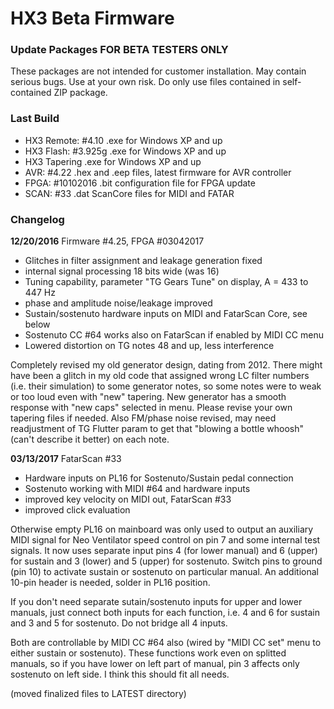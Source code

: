 HX3 Beta Firmware
=================

### Update Packages FOR BETA TESTERS ONLY

These packages are not intended for customer installation. May contain serious 
bugs. Use at your own risk. Do only use files contained in self-contained ZIP 
package.

### Last Build

* HX3 Remote: #4.10  .exe for Windows XP and up
* HX3 Flash: #3.925g   .exe for Windows XP and up
* HX3 Tapering	    .exe for Windows XP and up
* AVR:  #4.22      .hex and .eep files, latest firmware for AVR controller
* FPGA: #10102016   .bit configuration file for FPGA update
* SCAN: #33         .dat ScanCore files for MIDI and FATAR

### Changelog

<b>12/20/2016</b> Firmware #4.25, FPGA #03042017

* Glitches in filter assignment and leakage generation fixed
* internal signal processing 18 bits wide (was 16)
* Tuning capability, parameter "TG Gears Tune" on display, A = 433 to 447 Hz
* phase and amplitude noise/leakage improved
* Sustain/sostenuto hardware inputs on MIDI and FatarScan Core, see below
* Sostenuto CC #64 works also on FatarScan if enabled by MIDI CC menu
* Lowered distortion on TG notes 48 and up, less interference

Completely revised my old generator design, dating from 2012. There might have been a 
glitch in my old code that assigned wrong LC filter numbers (i.e. their 
simulation) to some generator notes, so some notes were to weak or too loud even 
with "new" tapering. New generator has a smooth response with "new caps" 
selected in menu. Please revise your own tapering files if needed. Also FM/phase 
noise revised, may need readjustment of TG Flutter param to get that "blowing a 
bottle whoosh" (can't describe it better) on each note.

<b>03/13/2017</b> FatarScan #33

* Hardware inputs on PL16 for Sostenuto/Sustain pedal connection
* Sostenuto working with MIDI #64 and hardware inputs
* improved key velocity on MIDI out, FatarScan #33
* improved click evaluation

Otherwise empty PL16 on mainboard was only used to output an auxiliary
MIDI signal for Neo Ventilator speed control on pin 7 and some internal
test signals. It now uses separate input pins 4 (for lower manual) and 6
(upper) for sustain and 3 (lower) and 5 (upper) for sostenuto. Switch
pins to ground (pin 10) to activate sustain or sostenuto on particular
manual. An additional 10-pin header is needed, solder in PL16 position.

If you don't need separate sutain/sostenuto inputs for upper and lower
manuals, just connect both inputs for each function, i.e. 4 and 6 for
sustain and 3 and 5 for sostenuto. Do not bridge all 4 inputs.

Both are controllable by MIDI CC #64 also (wired by "MIDI CC set" menu
to either sustain or sostenuto). These functions work even on splitted
manuals, so if you have lower on left part of manual, pin 3 affects only
sostenuto on left side. I think this should fit all needs.


(moved finalized files to LATEST directory)
